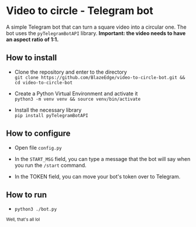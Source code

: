# Video to circle - Telegram bot

A simple Telegram bot that can turn a square video into a circular one. The bot uses the `pyTelegramBotAPI` library.
**Important: the video needs to have an aspect ratio of 1:1.**

## How to install
- Clone the repository and enter to the directory<br>
`git clone https://github.com/BlazeEdge/video-to-circle-bot.git && cd video-to-circle-bot`

- Create a Python Virtual Environment and activate it<br>
`python3 -m venv venv && source venv/bin/activate`

- Install the necessary library<br>
`pip install pyTelegramBotAPI`

## How to configure
- Open file `config.py`

- In the `START_MSG` field, you can type a message that the bot will say when you run the `/start` command.

- In the TOKEN field, you can move your bot's token over to Telegram.

## How to run
- `python3 ./bot.py`


<sub>Well, that's all lol</sub>